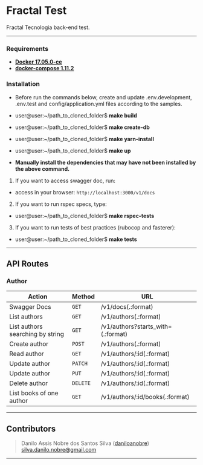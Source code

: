 # Fractal Test
Fractal Tecnologia back-end test.

---

### Requirements ###

* **[Docker 17.05.0-ce](https://www.docker.com/)**
* **[docker-compose 1.11.2](https://docs.docker.com/compose/)**
  
### Installation ###

  - Before run the commands below, create and update .env.development, .env.test and config/application.yml files according to the samples.

  - user@user:~/path_to_cloned_folder$ **make build**
  - user@user:~/path_to_cloned_folder$ **make create-db**
  - user@user:~/path_to_cloned_folder$ **make yarn-install**
  - user@user:~/path_to_cloned_folder$ **make up**
  - **Manually install the dependencies that may have not been installed by the above command.**

1. If you want to access swagger doc, run:
  - access in your browser: `http://localhost:3000/v1/docs`

2. If you want to run rspec specs, type:
  - user@user:~/path_to_cloned_folder$ **make rspec-tests**

3. If you want to run tests of best practices (rubocop and fasterer):
  - user@user:~/path_to_cloned_folder$ **make tests**

---

## API Routes ##

### Author ###
|   Action                                 | Method    | URL                                               
| -----------------------------------------|-----------|----------------------------------------------------- 
|    Swagger Docs                          |   `GET`   | /v1/docs(.:format)              
|    List authors                          |   `GET`   | /v1/authors(.:format)           
|    List authors searching by string      |   `GET`   | /v1/authors?starts_with=<letter>(.:format)           
|    Create author                         |   `POST`  | /v1/authors(.:format)           
|    Read author                           |   `GET`   | /v1/authors/:id(.:format)       
|    Update author                         |   `PATCH` | /v1/authors/:id(.:format)       
|    Update author                         |   `PUT`   | /v1/authors/:id(.:format)       
|    Delete author                         |   `DELETE`| /v1/authors/:id(.:format)       
|    List books of one author              |   `GET`   | /v1/authors/:id/books(.:format) 


---

## Contributors

> Danilo Assis Nobre dos Santos Silva ([daniloanobre](https://github.com/daniloanobre)) silva.danilo.nobre@gmail.com

---
